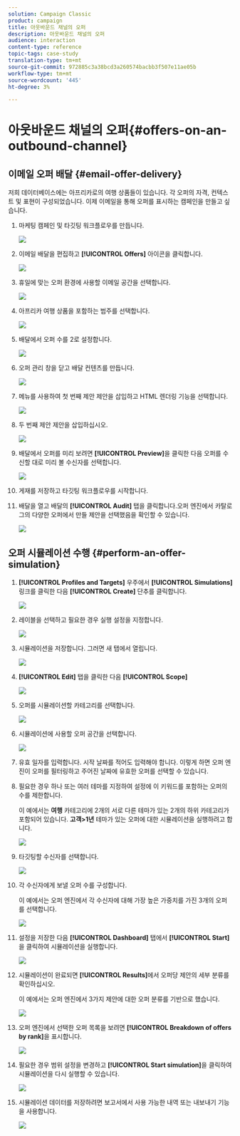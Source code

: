 ```yaml
---
solution: Campaign Classic
product: campaign
title: 아웃바운드 채널의 오퍼
description: 아웃바운드 채널의 오퍼
audience: interaction
content-type: reference
topic-tags: case-study
translation-type: tm+mt
source-git-commit: 972885c3a38bcd3a260574bacbb3f507e11ae05b
workflow-type: tm+mt
source-wordcount: '445'
ht-degree: 3%

---
```



# 아웃바운드 채널의 오퍼{#offers-on-an-outbound-channel}

## 이메일 오퍼 배달 {#email-offer-delivery}

저희 데이터베이스에는 아프리카로의 여행 상품들이 있습니다. 각 오퍼의 자격, 컨텍스트 및 표현이 구성되었습니다. 이제 이메일을 통해 오퍼를 표시하는 캠페인을 만들고 싶습니다.

1. 마케팅 캠페인 및 타깃팅 워크플로우를 만듭니다.

   ![](assets/offer_delivery_example_001.png)

1. 이메일 배달을 편집하고 **[!UICONTROL Offers]** 아이콘을 클릭합니다.

   ![](assets/offer_delivery_example_002.png)

1. 휴일에 맞는 오퍼 환경에 사용할 이메일 공간을 선택합니다.

   ![](assets/offer_delivery_example_003.png)

1. 아프리카 여행 상품을 포함하는 범주를 선택합니다.

   ![](assets/offer_delivery_example_004.png)

1. 배달에서 오퍼 수를 2로 설정합니다.

   ![](assets/offer_delivery_example_005.png)

1. 오퍼 관리 창을 닫고 배달 컨텐츠를 만듭니다.

   ![](assets/offer_delivery_example_006.png)

1. 메뉴를 사용하여 첫 번째 제안 제안을 삽입하고 HTML 렌더링 기능을 선택합니다.

   ![](assets/offer_delivery_example_007.png)

1. 두 번째 제안 제안을 삽입하십시오.

   ![](assets/offer_delivery_example_008.png)

1. 배달에서 오퍼를 미리 보려면 **[!UICONTROL Preview]**&#x200B;을 클릭한 다음 오퍼를 수신할 대로 미리 볼 수신자를 선택합니다.

   ![](assets/offer_delivery_example_009.png)

1. 게재를 저장하고 타깃팅 워크플로우를 시작합니다.
1. 배달을 열고 배달의 **[!UICONTROL Audit]** 탭을 클릭합니다.오퍼 엔진에서 카탈로그의 다양한 오퍼에서 만들 제안을 선택했음을 확인할 수 있습니다.

   ![](assets/offer_delivery_example_010.png)

## 오퍼 시뮬레이션 수행 {#perform-an-offer-simulation}

1. **[!UICONTROL Profiles and Targets]** 우주에서 **[!UICONTROL Simulations]** 링크를 클릭한 다음 **[!UICONTROL Create]** 단추를 클릭합니다.

   ![](assets/offer_simulation_001.png)

1. 레이블을 선택하고 필요한 경우 실행 설정을 지정합니다.

   ![](assets/offer_simulation_example_002.png)

1. 시뮬레이션을 저장합니다. 그러면 새 탭에서 열립니다.

   ![](assets/offer_simulation_example_003.png)

1. **[!UICONTROL Edit]** 탭을 클릭한 다음 **[!UICONTROL Scope]**

   ![](assets/offer_simulation_example_004.png)

1. 오퍼를 시뮬레이션할 카테고리를 선택합니다.

   ![](assets/offer_simulation_example_005.png)

1. 시뮬레이션에 사용할 오퍼 공간을 선택합니다.

   ![](assets/offer_simulation_example_006.png)

1. 유효 일자를 입력합니다. 시작 날짜를 적어도 입력해야 합니다. 이렇게 하면 오퍼 엔진이 오퍼를 필터링하고 주어진 날짜에 유효한 오퍼를 선택할 수 있습니다.
1. 필요한 경우 하나 또는 여러 테마를 지정하여 설정에 이 키워드를 포함하는 오퍼의 수를 제한합니다.

   이 예에서는 **여행** 카테고리에 2개의 서로 다른 테마가 있는 2개의 하위 카테고리가 포함되어 있습니다. **고객>1년** 테마가 있는 오퍼에 대한 시뮬레이션을 실행하려고 합니다.

   ![](assets/offer_simulation_example_007.png)

1. 타깃팅할 수신자를 선택합니다.

   ![](assets/offer_simulation_example_008.png)

1. 각 수신자에게 보낼 오퍼 수를 구성합니다.

   이 예에서는 오퍼 엔진에서 각 수신자에 대해 가장 높은 가중치를 가진 3개의 오퍼를 선택합니다.

   ![](assets/offer_simulation_example_009.png)

1. 설정을 저장한 다음 **[!UICONTROL Dashboard]** 탭에서 **[!UICONTROL Start]**&#x200B;을 클릭하여 시뮬레이션을 실행합니다.

   ![](assets/offer_simulation_example_010.png)

1. 시뮬레이션이 완료되면 **[!UICONTROL Results]**&#x200B;에서 오퍼당 제안의 세부 분류를 확인하십시오.

   이 예에서는 오퍼 엔진에서 3가지 제안에 대한 오퍼 분류를 기반으로 했습니다.

   ![](assets/offer_simulation_example_011.png)

1. 오퍼 엔진에서 선택한 오퍼 목록을 보려면 **[!UICONTROL Breakdown of offers by rank]**&#x200B;을 표시합니다.

   ![](assets/offer_simulation_example_012.png)

1. 필요한 경우 범위 설정을 변경하고 **[!UICONTROL Start simulation]**&#x200B;을 클릭하여 시뮬레이션을 다시 실행할 수 있습니다.

   ![](assets/offer_simulation_example_010.png)

1. 시뮬레이션 데이터를 저장하려면 보고서에서 사용 가능한 내역 또는 내보내기 기능을 사용합니다.

   ![](assets/offer_simulation_example_013.png)

